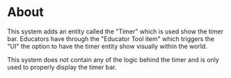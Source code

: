 # About

This system adds an entity called the "Timer" which is used show the timer bar. Educators have through the "Educator Tool item" which triggers the "UI" the option to have the timer entity show visually within the world.

This system does not contain any of the logic behind the timer and is only used to properly display the timer bar.